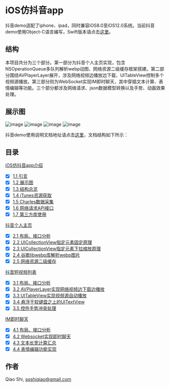 # iOS仿抖音app 

抖音demo适配了iphone、ipad，同时兼容iOS8.0至iOS12.0系统。当前抖音demo使用Object-C语言编写，Swift版本请点击[这里](https://github.com/sshiqiao/douyin-ios-swift)。

## 结构

本项目共分为三个部分。第一部分为抖音个人主页实现，包含NSOperationQueue多队列解析webp动图、网络资源二级缓存框架搭建。第二部分围绕AVPlayerLayer展开，涉及网络视频边播放边下载、UITableView控制多个视频源播放。第三部分则为WebSocket实现IM即时聊天，其中穿插文本计算、表情编辑等功能。三个部分都涉及网络请求、json数据模型转换以及手势、动画效果处理。

## 展示图

![image](https://github.com/sshiqiao/douyin-ios-objectc/blob/master/screenshot/demo1.gif)
![image](https://sshiqiao.github.io/assets/demo2.gif)
![image](https://sshiqiao.github.io/assets/demo3.gif)
![image](https://sshiqiao.github.io/assets/demo5.gif)

抖音demo使用说明文档地址请点击[这里](https://sshiqiao.github.io/document/douyin-objectc.html)，文档结构如下所示：

## 目录

[iOS仿抖音app介绍](https://sshiqiao.github.io/document/douyin-objectc.html#1)
- [x] [1.1 引言](https://sshiqiao.github.io/document/douyin-objectc.html#1.1)
- [x] [1.2 展示图](https://sshiqiao.github.io/document/douyin-objectc.html#1.2)
- [x] [1.3 结构总览](https://sshiqiao.github.io/document/douyin-objectc.html#1.3)
- [x] [1.4 iTunes资源获取](https://sshiqiao.github.io/document/douyin-objectc.html#1.4)
- [x] [1.5 Charles数据采集](https://sshiqiao.github.io/document/douyin-objectc.html#1.5)
- [x] [1.6 网络请求API接口](https://sshiqiao.github.io/document/douyin-objectc.html#1.6)
- [x] [1.7 第三方库使用](https://sshiqiao.github.io/document/douyin-objectc.html#1.7)

[抖音个人主页](https://sshiqiao.github.io/document/douyin-objectc.html#2)
- [x] [2.1 布局、接口分析](https://sshiqiao.github.io/document/douyin-objectc.html#2.1)
- [x] [2.2 UICollectionView指定元素固定原理](https://sshiqiao.github.io/document/douyin-objectc.html#2.2)
- [x] [2.3 UICollectionView指定元素下拉缩放原理](https://sshiqiao.github.io/document/douyin-objectc.html#2.3)
- [x] [2.4 谷歌libwebp库解析webp图片](https://sshiqiao.github.io/document/douyin-objectc.html#2.4)
- [x] [2.5 网络资源二级缓存](https://sshiqiao.github.io/document/douyin-objectc.html#2.5)

[抖音短视频列表](https://sshiqiao.github.io/document/douyin-objectc.html#3)
- [x] [3.1 布局、接口分析](https://sshiqiao.github.io/document/douyin-objectc.html#3.1)
- [x] [3.2 AVPlayerLayer实现网络视频边下载边播放](https://sshiqiao.github.io/document/douyin-objectc.html#3.2)
- [x] [3.3 UITableView实现视频源自动播放](https://sshiqiao.github.io/document/douyin-objectc.html#3.3)
- [x] [3.4 悬浮于软键盘之上的UITextView](https://sshiqiao.github.io/document/douyin-objectc.html#3.4)
- [x] [3.5 控件手势冲突处理](https://sshiqiao.github.io/document/douyin-objectc.html#3.5)

[IM即时聊天](https://sshiqiao.github.io/document/douyin-objectc.html#4)
- [x] [4.1 布局、接口分析](https://sshiqiao.github.io/document/douyin-objectc.html#4.1)
- [x] [4.2 Websocket实现即时聊天](https://sshiqiao.github.io/document/douyin-objectc.html#4.2)
- [x] [4.3 文本长宽计算汇总](https://sshiqiao.github.io/document/douyin-objectc.html#4.3)
- [x] [4.4 表情编辑功能实现](https://sshiqiao.github.io/document/douyin-objectc.html#4.4)

## 作者

Qiao Shi, [sqshiqiao@gmail.com](sqshiqiao@gmail.com)  
